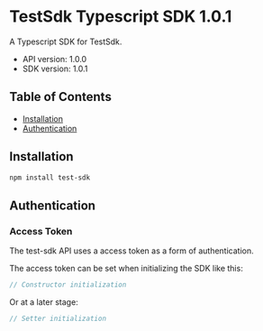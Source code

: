# TestSdk Typescript SDK 1.0.1

A Typescript SDK for TestSdk.

- API version: 1.0.0
- SDK version: 1.0.1

## Table of Contents

- [Installation](#installation)
- [Authentication](#authentication)

## Installation

```bash
npm install test-sdk
```

## Authentication

### Access Token

The test-sdk API uses a access token as a form of authentication.

The access token can be set when initializing the SDK like this:

```ts
// Constructor initialization
```

Or at a later stage:

```ts
// Setter initialization
```
